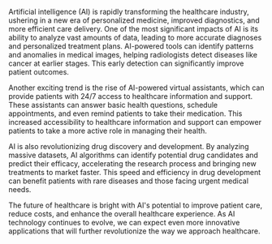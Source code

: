 Artificial intelligence (AI) is rapidly transforming the healthcare industry, ushering in a new era of personalized medicine, improved diagnostics, and more efficient care delivery. One of the most significant impacts of AI is its ability to analyze vast amounts of data, leading to more accurate diagnoses and personalized treatment plans. AI-powered tools can identify patterns and anomalies in medical images, helping radiologists detect diseases like cancer at earlier stages. This early detection can significantly improve patient outcomes.

Another exciting trend is the rise of AI-powered virtual assistants, which can provide patients with 24/7 access to healthcare information and support. These assistants can answer basic health questions, schedule appointments, and even remind patients to take their medication. This increased accessibility to healthcare information and support can empower patients to take a more active role in managing their health.

AI is also revolutionizing drug discovery and development. By analyzing massive datasets, AI algorithms can identify potential drug candidates and predict their efficacy, accelerating the research process and bringing new treatments to market faster. This speed and efficiency in drug development can benefit patients with rare diseases and those facing urgent medical needs.

The future of healthcare is bright with AI's potential to improve patient care, reduce costs, and enhance the overall healthcare experience. As AI technology continues to evolve, we can expect even more innovative applications that will further revolutionize the way we approach healthcare.